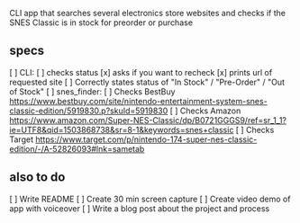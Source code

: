 CLI app that searches several electronics store websites and checks if the SNES Classic is in stock for preorder or purchase

## specs
[ ] CLI:
  [ ] checks status
  [x] asks if you want to recheck
  [x] prints url of requested site
[ ] Correctly states status of "In Stock" / "Pre-Order" / "Out of Stock"
[ ] snes_finder:
  [ ] Checks BestBuy
    https://www.bestbuy.com/site/nintendo-entertainment-system-snes-classic-edition/5919830.p?skuId=5919830
  [ ] Checks Amazon
    https://www.amazon.com/Super-NES-Classic/dp/B0721GGGS9/ref=sr_1_1?ie=UTF8&qid=1503868738&sr=8-1&keywords=snes+classic
  [ ] Checks Target
    https://www.target.com/p/nintendo-174-super-nes-classic-edition/-/A-52826093#lnk=sametab

## also to do
[ ] Write README
[ ] Create 30 min screen capture
[ ] Create video demo of app with voiceover
[ ] Write a blog post about the project and process
